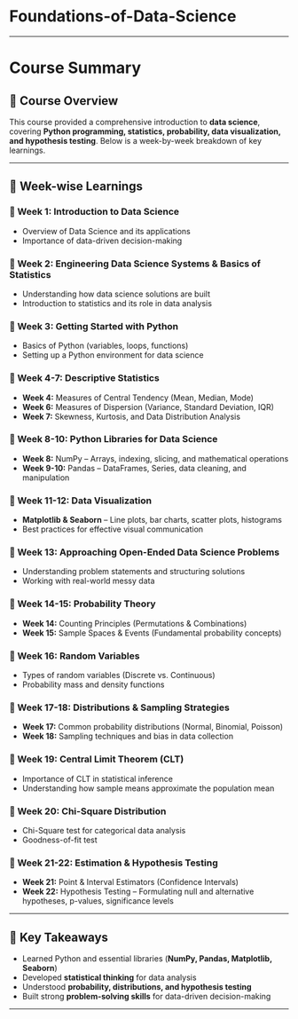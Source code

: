 # Foundations-of-Data-Science
---

# **Course Summary**

## 📌 **Course Overview**  
This course provided a comprehensive introduction to **data science**, covering **Python programming, statistics, probability, data visualization, and hypothesis testing**. Below is a week-by-week breakdown of key learnings.

---

## **📅 Week-wise Learnings**

### **🔹 Week 1: Introduction to Data Science**  
- Overview of Data Science and its applications  
- Importance of data-driven decision-making  

### **🔹 Week 2: Engineering Data Science Systems & Basics of Statistics**  
- Understanding how data science solutions are built  
- Introduction to statistics and its role in data analysis  

### **🔹 Week 3: Getting Started with Python**  
- Basics of Python (variables, loops, functions)  
- Setting up a Python environment for data science  

### **🔹 Week 4-7: Descriptive Statistics**  
- **Week 4:** Measures of Central Tendency (Mean, Median, Mode)  
- **Week 6:** Measures of Dispersion (Variance, Standard Deviation, IQR)  
- **Week 7:** Skewness, Kurtosis, and Data Distribution Analysis  

### **🔹 Week 8-10: Python Libraries for Data Science**  
- **Week 8:** NumPy – Arrays, indexing, slicing, and mathematical operations  
- **Week 9-10:** Pandas – DataFrames, Series, data cleaning, and manipulation  

### **🔹 Week 11-12: Data Visualization**  
- **Matplotlib & Seaborn** – Line plots, bar charts, scatter plots, histograms  
- Best practices for effective visual communication  

### **🔹 Week 13: Approaching Open-Ended Data Science Problems**  
- Understanding problem statements and structuring solutions  
- Working with real-world messy data  

### **🔹 Week 14-15: Probability Theory**  
- **Week 14:** Counting Principles (Permutations & Combinations)  
- **Week 15:** Sample Spaces & Events (Fundamental probability concepts)  

### **🔹 Week 16: Random Variables**  
- Types of random variables (Discrete vs. Continuous)  
- Probability mass and density functions  

### **🔹 Week 17-18: Distributions & Sampling Strategies**  
- **Week 17:** Common probability distributions (Normal, Binomial, Poisson)  
- **Week 18:** Sampling techniques and bias in data collection  

### **🔹 Week 19: Central Limit Theorem (CLT)**  
- Importance of CLT in statistical inference  
- Understanding how sample means approximate the population mean  

### **🔹 Week 20: Chi-Square Distribution**  
- Chi-Square test for categorical data analysis  
- Goodness-of-fit test  

### **🔹 Week 21-22: Estimation & Hypothesis Testing**  
- **Week 21:** Point & Interval Estimators (Confidence Intervals)  
- **Week 22:** Hypothesis Testing – Formulating null and alternative hypotheses, p-values, significance levels  

---

## **🚀 Key Takeaways**
- Learned Python and essential libraries (**NumPy, Pandas, Matplotlib, Seaborn**)  
- Developed **statistical thinking** for data analysis  
- Understood **probability, distributions, and hypothesis testing**  
- Built strong **problem-solving skills** for data-driven decision-making  

---

